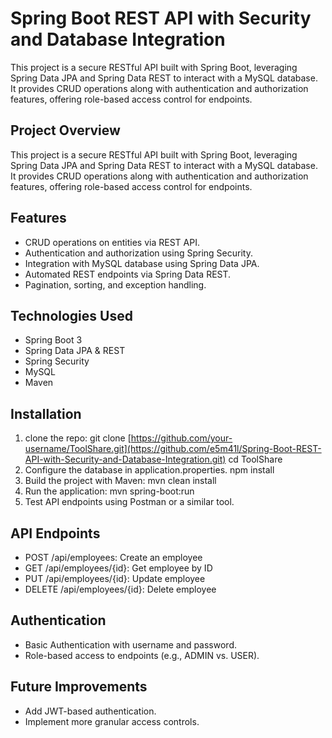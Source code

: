 # Spring Boot REST API with Security and Database Integration
This project is a secure RESTful API built with Spring Boot, leveraging Spring Data JPA and Spring Data REST to interact with a MySQL database. It provides CRUD operations along with authentication and authorization features, offering role-based access control for endpoints.

## Project Overview
This project is a secure RESTful API built with Spring Boot, leveraging Spring Data JPA and Spring Data REST to interact with a MySQL database. It provides CRUD operations along with authentication and authorization features, offering role-based access control for endpoints.


## Features
- CRUD operations on entities via REST API.
- Authentication and authorization using Spring Security.
- Integration with MySQL database using Spring Data JPA.
- Automated REST endpoints via Spring Data REST.
- Pagination, sorting, and exception handling.

## Technologies Used
- Spring Boot 3
- Spring Data JPA & REST
- Spring Security
- MySQL
- Maven

## Installation
1. clone the repo:
   git clone [https://github.com/your-username/ToolShare.git](https://github.com/e5m41l/Spring-Boot-REST-API-with-Security-and-Database-Integration.git)
   cd ToolShare
2. Configure the database in application.properties.
   npm install
3. Build the project with Maven:
   mvn clean install
4. Run the application:
   mvn spring-boot:run
5. Test API endpoints using Postman or a similar tool.

## API Endpoints
- POST /api/employees: Create an employee
- GET /api/employees/{id}: Get employee by ID
- PUT /api/employees/{id}: Update employee
- DELETE /api/employees/{id}: Delete employee
## Authentication
- Basic Authentication with username and password.
- Role-based access to endpoints (e.g., ADMIN vs. USER).
## Future Improvements
- Add JWT-based authentication.
- Implement more granular access controls.
